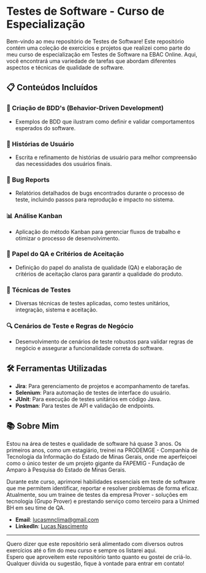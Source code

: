 # Testes de Software - Curso de Especialização

Bem-vindo ao meu repositório de Testes de Software! Este repositório contém uma coleção de exercícios e projetos que realizei como parte do meu curso de especialização em Testes de Software na EBAC Online. Aqui, você encontrará uma variedade de tarefas que abordam diferentes aspectos e técnicas de qualidade de software.

## 📋 Conteúdos Incluídos

### 📝 Criação de BDD's (Behavior-Driven Development)
- Exemplos de BDD que ilustram como definir e validar comportamentos esperados do software.

### 📖 Histórias de Usuário
- Escrita e refinamento de histórias de usuário para melhor compreensão das necessidades dos usuários finais.

### 🐞 Bug Reports
- Relatórios detalhados de bugs encontrados durante o processo de teste, incluindo passos para reprodução e impacto no sistema.

### 📊 Análise Kanban
- Aplicação do método Kanban para gerenciar fluxos de trabalho e otimizar o processo de desenvolvimento.

### 🎯 Papel do QA e Critérios de Aceitação
- Definição do papel do analista de qualidade (QA) e elaboração de critérios de aceitação claros para garantir a qualidade do produto.

### 🚀 Técnicas de Testes
- Diversas técnicas de testes aplicadas, como testes unitários, integração, sistema e aceitação.

### 🔍 Cenários de Teste e Regras de Negócio
- Desenvolvimento de cenários de teste robustos para validar regras de negócio e assegurar a funcionalidade correta do software.

## 🛠️ Ferramentas Utilizadas
- **Jira**: Para gerenciamento de projetos e acompanhamento de tarefas.
- **Selenium**: Para automação de testes de interface do usuário.
- **JUnit**: Para execução de testes unitários em código Java.
- **Postman**: Para testes de API e validação de endpoints.

## 📚 Sobre Mim

Estou na área de testes e qualidade de software há quase 3 anos. Os primeiros anos, como um estagiário, treinei na PRODEMGE - Companhia de Tecnologia da Informação do Estado de Minas Gerais, onde me aperfeiçoei como o único tester de um projeto gigante da FAPEMIG - Fundação de Amparo à Pesquisa do Estado de Minas Gerais. 

Durante este curso, aprimorei habilidades essenciais em teste de software que me permitem identificar, reportar e resolver problemas de forma eficaz. Atualmente, sou um trainee de testes da empresa Prover - soluções em tecnologia (Grupo Prover) e prestando serviço como terceiro para a Unimed BH em seu time de QA.

- **Email**: [lucasmnclima@gmail.com](lucasmnclima@gmail.com)
- **LinkedIn**: [Lucas Nascimento](https://www.linkedin.com/in/lucasmnclima/)

---

Quero dizer que este repositório será alimentado com diversos outros exercícios até o fim do meu curso e sempre os listarei aqui.  
Espero que aproveitem este repositório tanto quanto eu gostei de criá-lo. Qualquer dúvida ou sugestão, fique à vontade para entrar em contato!
